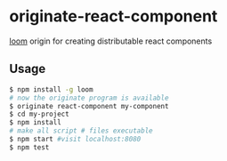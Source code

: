 originate-react-component
=========================

[loom][1] origin for creating distributable react components

Usage
-----

```sh
$ npm install -g loom
# now the originate program is available
$ originate react-component my-component
$ cd my-project
$ npm install
# make all script # files executable
$ npm start #visit localhost:8080
$ npm test
```

  [1]:https://github.com/rpflorence/loom

